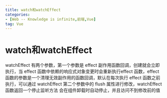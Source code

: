 ```yaml
---
title: watch和watchEffect
categories: 
- [Web -- Knowledge is infinite,前端,Vue]
tag: Vue
---
```

# watch和watchEffect
watchEffect 有两个参数，第一个参数是 effect 副作用函数回调，创建就会立即执行，当 effect 函数中依赖的响应式对象变更时会重新执行effect 函数，effect 函数的参数是一个清理无效副作用的函数回调，默认在每次执行 effect 函数之前执行，可以通过 watchEffect 第二个参数中的 flush 属性进行修改，watchEffect 函数返回一个停止监听方法
会在组件卸载时自动停止，并且访问不到修改前的值
